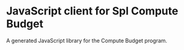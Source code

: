 # JavaScript client for Spl Compute Budget

A generated JavaScript library for the Compute Budget program.
